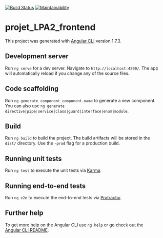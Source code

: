 [![Build Status](https://travis-ci.org/yaman0/projet_LPA2_frontend.svg?branch=master)](https://travis-ci.org/yaman0/projet_LPA2_frontend)
[![Maintainability](https://api.codeclimate.com/v1/badges/e4304e1dd50497b1b699/maintainability)](https://codeclimate.com/github/yaman0/projet_LPA2_frontend/maintainability)
# projet_LPA2_frontend

This project was generated with [Angular CLI](https://github.com/angular/angular-cli) version 1.7.3.

## Development server

Run `ng serve` for a dev server. Navigate to `http://localhost:4200/`. The app will automatically reload if you change any of the source files.

## Code scaffolding

Run `ng generate component component-name` to generate a new component. You can also use `ng generate directive|pipe|service|class|guard|interface|enum|module`.

## Build

Run `ng build` to build the project. The build artifacts will be stored in the `dist/` directory. Use the `-prod` flag for a production build.

## Running unit tests

Run `ng test` to execute the unit tests via [Karma](https://karma-runner.github.io).

## Running end-to-end tests

Run `ng e2e` to execute the end-to-end tests via [Protractor](http://www.protractortest.org/).

## Further help

To get more help on the Angular CLI use `ng help` or go check out the [Angular CLI README](https://github.com/angular/angular-cli/blob/master/README.md).
